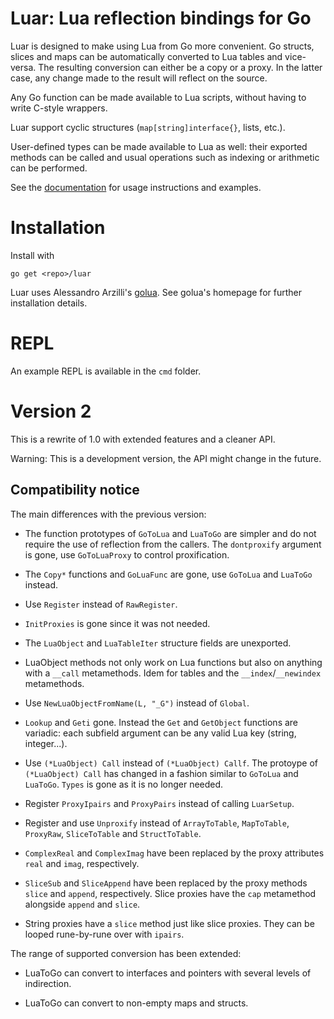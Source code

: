 # Luar: Lua reflection bindings for Go

Luar is designed to make using Lua from Go more convenient. Go structs, slices
and maps can be automatically converted to Lua tables and vice-versa. The
resulting conversion can either be a copy or a proxy. In the latter case, any change
made to the result will reflect on the source.

Any Go function can be made available to Lua scripts, without having to write
C-style wrappers.

Luar support cyclic structures (`map[string]interface{}`, lists, etc.).

User-defined types can be made available to Lua as well: their exported methods
can be called and usual operations such as indexing or arithmetic can be
performed.

See the [documentation](http://godoc.org/github.com/stevedonovan/luar) for usage
instructions and examples.

# Installation

Install with

    go get <repo>/luar

Luar uses Alessandro Arzilli's [golua](https://github.com/aarzilli/golua).
See golua's homepage for further installation details.

# REPL

An example REPL is available in the `cmd` folder.


# Version 2

This is a rewrite of 1.0 with extended features and a cleaner API.

Warning: This is a development version, the API might change in the future.

## Compatibility notice

The main differences with the previous version:

- The function prototypes of `GoToLua` and `LuaToGo` are simpler and do not
require the use of reflection from the callers. The `dontproxify` argument is
gone, use `GoToLuaProxy` to control proxification.

- The `Copy*` functions and `GoLuaFunc` are gone, use `GoToLua` and `LuaToGo` instead.

- Use `Register` instead of `RawRegister`.

- `InitProxies` is gone since it was not needed.

- The `LuaObject` and `LuaTableIter` structure fields are unexported.

- LuaObject methods not only work on Lua functions but also on anything with a
`__call` metamethods. Idem for tables and the `__index`/`__newindex`
metamethods.

- Use `NewLuaObjectFromName(L, "_G")` instead of `Global`.

- `Lookup` and `Geti` gone. Instead the `Get` and `GetObject` functions are
variadic: each subfield argument can be any valid Lua key (string, integer...).

- Use `(*LuaObject) Call` instead of `(*LuaObject) Callf`. The protoype of
`(*LuaObject) Call` has changed in a fashion similar to `GoToLua` and `LuaToGo`.
`Types` is gone as it is no longer needed.

- Register `ProxyIpairs` and `ProxyPairs` instead of calling `LuarSetup`.

- Register and use `Unproxify` instead of `ArrayToTable`, `MapToTable`,
`ProxyRaw`, `SliceToTable` and `StructToTable`.

- `ComplexReal` and `ComplexImag` have been replaced by the proxy attributes
`real` and `imag`, respectively.

- `SliceSub` and `SliceAppend` have been replaced by the proxy methods
`slice` and `append`, respectively.
Slice proxies have the `cap` metamethod alongside `append` and `slice`.

- String proxies have a `slice` method just like slice proxies. They can be
looped rune-by-rune over with `ipairs`.

The range of supported conversion has been extended:

- LuaToGo can convert to interfaces and pointers with several levels of indirection.

- LuaToGo can convert to non-empty maps and structs.
